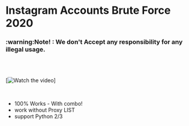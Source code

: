 # Instagram Accounts Brute Force 2020
<h3> :warning:Note! : We don't Accept any responsibility for any illegal usage.</h3><br>
<br>


[![Watch the video](https://raw.githubusercontent.com/04x/instagramCracker/master/screen.PNG)]
<br>

<br>

- 100% Works - With combo!
- work without Proxy LIST
- support Python 2/3
